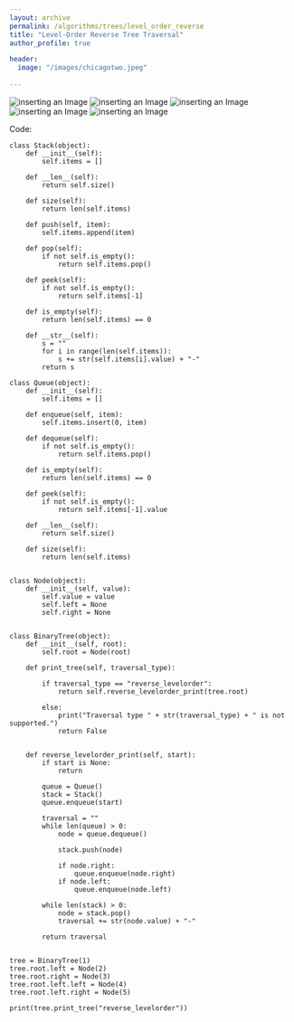 ```yaml
---
layout: archive
permalink: /algorithms/trees/level_order_reverse
title: "Level-Order Reverse Tree Traversal"
author_profile: true

header:
  image: "/images/chicagotwo.jpeg"
  
---
```


![inserting an Image](/images/tree/reverse_level_order/Page1.jpg)
![inserting an Image](/images/tree/reverse_level_order/Page2.jpg)
![inserting an Image](/images/tree/reverse_level_order/Page3.jpg)
![inserting an Image](/images/tree/reverse_level_order/Page4.jpg)
![inserting an Image](/images/tree/reverse_level_order/Page5.jpg)

Code:

    class Stack(object):
        def __init__(self):
            self.items = []

        def __len__(self):
            return self.size()

        def size(self):
            return len(self.items)

        def push(self, item):
            self.items.append(item)

        def pop(self):  
            if not self.is_empty():
                return self.items.pop()

        def peek(self):
            if not self.is_empty():
                return self.items[-1]

        def is_empty(self):
            return len(self.items) == 0

        def __str__(self):
            s = ""
            for i in range(len(self.items)):
                s += str(self.items[i].value) + "-"
            return s

    class Queue(object):
        def __init__(self):
            self.items = []

        def enqueue(self, item):
            self.items.insert(0, item)

        def dequeue(self):
            if not self.is_empty():
                return self.items.pop()

        def is_empty(self):
            return len(self.items) == 0

        def peek(self):
            if not self.is_empty():
                return self.items[-1].value

        def __len__(self):
            return self.size()

        def size(self):
            return len(self.items)


    class Node(object):
        def __init__(self, value):
            self.value = value
            self.left = None
            self.right = None


    class BinaryTree(object):
        def __init__(self, root):
            self.root = Node(root)

        def print_tree(self, traversal_type):

            if traversal_type == "reverse_levelorder":
                return self.reverse_levelorder_print(tree.root)

            else:
                print("Traversal type " + str(traversal_type) + " is not supported.")
                return False


        def reverse_levelorder_print(self, start):
            if start is None:
                return 

            queue = Queue()
            stack = Stack()
            queue.enqueue(start)

            traversal = ""
            while len(queue) > 0:
                node = queue.dequeue()

                stack.push(node)

                if node.right:
                    queue.enqueue(node.right)
                if node.left:
                    queue.enqueue(node.left)

            while len(stack) > 0:
                node = stack.pop()
                traversal += str(node.value) + "-"

            return traversal


    tree = BinaryTree(1)
    tree.root.left = Node(2)
    tree.root.right = Node(3)
    tree.root.left.left = Node(4)
    tree.root.left.right = Node(5)

    print(tree.print_tree("reverse_levelorder"))